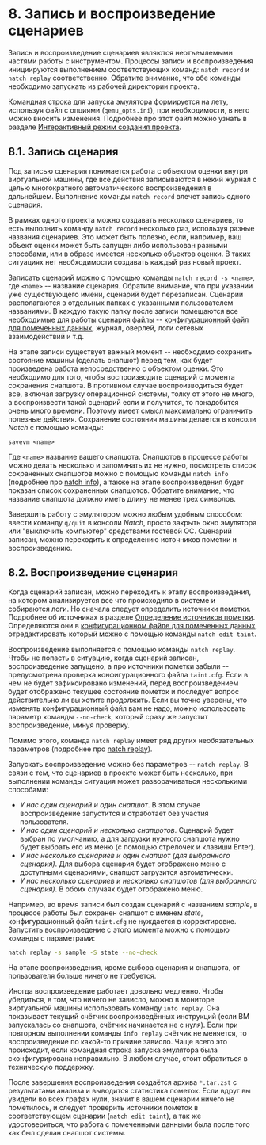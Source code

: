 <div style="page-break-before:always;">
</div>

# <a name="record_replay"></a>8. Запись и воспроизведение сценариев

Запись и воспроизведение сценариев являются неотъемлемыми частями работы с инструментом.
Процессы записи и воспроизведения инициируются выполнением соответствующих команд:
`natch record` и `natch replay` соответственно.
Обратите внимание, что обе команды необходимо запускать из рабочей директории проекта.

Командная строка для запуска эмулятора формируется на лету, используя файл с опциями (`qemu_opts.ini`),
при необходимости, в него можно вносить изменения. Подробнее про этот файл можно узнать в разделе
[Интерактивный режим создания проекта](6_create_project.md#natch_run_script).


## <a name="record">8.1. Запись сценария

Под записью сценария понимается работа с объектом оценки внутри виртуальной машины, где все действия записываются
в некий журнал с целью многократного автоматического воспроизведения в дальнейшем.
Выполнение команды `natch record` влечет запись одного сценария.

В рамках одного проекта можно создавать несколько сценариев, то есть выполнить команду
`natch record` несколько раз, используя разные названия сценариев.
Это может быть полезно, если, например, ваш объект оценки может быть запущен либо использован
разными способами, или в образе имеется несколько объектов оценки.
В таких ситуациях нет необходимости создавать каждый раз новый проект.

Записать сценарий можно с помощью команды `natch record -s <name>`, где `<name>` -- название сценария.
Обратите внимание, что при указании уже существующего имени, сценарий будет перезаписан.
Сценарии располагаются в отдельных папках с указанными пользователем названиями.
В каждую такую папку после записи помещаются все необходимые для работы сценария файлы --
[конфигурационный файл для помеченных данных](app2_configs.md#taint_config),
журнал, оверлей, логи сетевых взаимодействий и т.д.

На этапе записи существует важный момент -- необходимо сохранить состояние машины (сделать снапшот) перед тем,
как будет произведена работа непосредственно с объектом оценки.
Это необходимо для того, чтобы воспроизводить сценарий с момента сохранения снапшота.
В противном случае воспроизводиться будет все, включая загрузку операционной системы, толку от этого не много, а воспроизвести такой
сценарий если и получится, то понадобится очень много времени. Поэтому имеет смысл максимально ограничить полезные действия.
Сохранение состояния машины делается в консоли *Natch* с помощью команды:
```
savevm <name>
```

Где `<name>` название вашего снапшота. Снапшотов в процессе работы можно делать несколько и запоминать их не нужно,
посмотреть список сохраненных снапшотов можно с помощью команды `natch info` (подробнее про [natch info](3_natch_cmd.md#natch_cmd_info)),
а также на этапе воспроизведения будет показан список сохраненных снапшотов. Обратите внимание, что название снапшота
должно иметь длину не менее трех символов.

Завершить работу с эмулятором можно любым удобным способом: ввести команду `q/quit` в консоли *Natch*, просто закрыть окно эмулятора или
"выключить компьютер" средствами гостевой ОС. Сценарий записан, можно переходить к определению источников пометки и воспроизведению.


## <a name="replay">8.2. Воспроизведение сценария

Когда сценарий записан, можно переходить к этапу воспроизведения, на котором анализируется все что происходило в системе и собираются логи.
Но сначала следует определить источники пометки. Подробнее об источниках в разделе [Определение источников пометки](7_taint_source.md#taint_source).
Определяются они в [конфигурационном файле для помеченных данных](app2_configs.md#taint_config), отредактировать который можно с помощью
команды `natch edit taint`.

Воспроизведение выполняется с помощью команды `natch replay`.
Чтобы не попасть в ситуацию, когда сценарий записан, воспроизведение запущено, а про источники пометки забыли --
предусмотрена проверка конфигурационного файла `taint.cfg`. Если в нем не будет зафиксировано изменений,
перед воспроизведением будет отображено текущее состояние пометок и последует вопрос действительно ли вы хотите продолжить.
Если вы точно уверены, что изменять конфигурационный файл вам не надо, можно использовать параметр команды
`--no-check`, который сразу же запустит воспроизведение, минуя проверку.

Помимо этого, команда `natch replay` имеет ряд других необязательных параметров (подробнее про [natch replay](3_natch_cmd.md#natch_cmd_replay)).

Запускать воспроизведение можно без параметров -- `natch replay`.
В связи с тем, что сценариев в проекте может быть несколько, при выполнении команды ситуация может разворачиваться несколькими способами:

* *У нас один сценарий и один снапшот*. В этом случае воспроизведение запустится и отработает без участия пользователя.
* *У нас один сценарий и несколько снапшотов*. Сценарий будет выбран по умолчанию, а для загрузки нужного снапшота нужно будет выбрать его из меню (с помощью стрелочек и клавиши Enter).
* *У нас несколько сценариев и один снапшот (для выбранного сценария)*. Для выбора сценария будет отображено меню с доступными сценариями, снапшот загрузится автоматически.
* *У нас несколько сценариев и несколько снапшотов (для выбранного сценария)*. В обоих случаях будет отображено меню.


Например, во время записи был создан сценарий с названием *sample*, в процессе работы был сохранен снапшот с именем *state*,
конфигурационный файл `taint.cfg` не нуждается в корректировке.
Запустить воспроизведение с этого момента можно с помощью команды с параметрами:
```bash
natch replay -s sample -S state --no-check
```

На этапе воспроизведения, кроме выбора сценария и снапшота, от пользователя больше ничего не требуется.

Иногда воспроизведение работает довольно медленно. Чтобы убедиться, в том, что ничего не зависло, можно в мониторе виртуальной машины
использовать команду `info replay`. Она показывает текущий счётчик воспроизведённых инструкций (если ВМ запускалась со снапшота,
счётчик начинается не с нуля). Если при повторном выполнении команды `info replay` счётчик не меняется,
то воспроизведение по какой-то причине зависло. Чаще всего это происходит, если командная строка запуска эмулятора
была сконфигурирована неправильно. В любом случае, стоит обратиться в техническую поддержку.

После завершения воспроизведения создаётся архива `*.tar.zst` с результатами анализа и
выводится статистика пометок. Если вдруг вы увидели во всех графах нули, значит в вашем сценарии ничего не пометилось, и следует проверить
источники пометок в соответствующем сценарии (`natch edit taint`), а так же удостовериться, что работа с помеченными данными была после того как был сделан снапшот системы.

